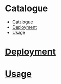 # Catalogue

- [Catalogue](#catalogue)
- [Deployment](#deployment)
- [Usage](#usage)

# [Deployment](deploy.md)

# [Usage](usage.md)
